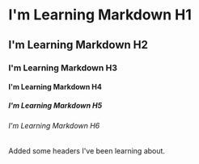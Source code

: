 # I'm Learning Markdown H1
## I'm Learning Markdown H2
### I'm Learning Markdown H3
#### I'm Learning Markdown H4
##### I'm Learning Markdown H5 
###### I'm Learning Markdown H6

Added some headers I've been learning about.
